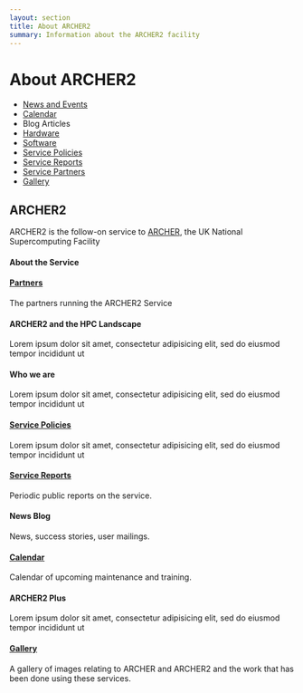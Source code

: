 ```yaml
---
layout: section
title: About ARCHER2 
summary: Information about the ARCHER2 facility
---
```


# About ARCHER2 #


* [News and Events](./news-events/)
* [Calendar](./calendar.html)
* Blog Articles
* [Hardware](./hardware.html)
* [Software](./software/)
* [Service Policies](./policies/)
* [Service Reports](./reports)
* [Service Partners](./partners.html)
* [Gallery](./gallery/)


<!-- Service Start -->
<section id="service">
  <div class="container">
    <div class="row">
      <div class="section-title">
        <h2>ARCHER2</h2>
        <p>ARCHER2 is the follow-on service to <a href="http://archer.ac.uk">ARCHER</a>, the UK National Supercomputing Facility</p>
      </div>
    </div>
    <div class="row ">
      <div class="col-sm-6 col-md-3">
        <div class="service-item">
          <h4>About the Service</h4>
          <p> </p>
        </div>
      </div>
      <div class="col-sm-6 col-md-3">
        <div class="service-item">
          <h4><a href="partners.html">Partners</a></h4>
          <p>The partners running the ARCHER2 Service </p>
        </div>
      </div>
      <div class="col-sm-6 col-md-3">
        <div class="service-item">
          <h4>ARCHER2 and the HPC Landscape</h4>
          <p>Lorem ipsum dolor sit amet, consectetur adipisicing elit, sed do eiusmod tempor incididunt ut </p>
        </div>
      </div>
      <div class="col-sm-6 col-md-3">
        <div class="service-item">
          <h4>Who we are</h4>
          <p>Lorem ipsum dolor sit amet, consectetur adipisicing elit, sed do eiusmod tempor incididunt ut </p>
        </div>
      </div>
      <div class="col-sm-6 col-md-3">
        <div class="service-item">
          <h4><a href="policies/">Service Policies</a></h4>
          <p>Lorem ipsum dolor sit amet, consectetur adipisicing elit, sed do eiusmod tempor incididunt ut </p>
        </div>
      </div>
      <div class="col-sm-6 col-md-3">
        <div class="service-item">
          <h4><a href="reports/">Service Reports</a></h4>
          <p>Periodic public reports on the service. </p>
        </div>
      </div>
      <div class="col-sm-6 col-md-3">
        <div class="service-item">
          <h4>News Blog</h4>
          <p>News, success stories, user mailings. </p>
        </div>
      </div>
      <div class="col-sm-6 col-md-3">
        <div class="service-item">
          <h4><a href="calendar.html">Calendar</a></h4>
          <p>Calendar of upcoming maintenance and training. </p>
        </div>
      </div>
      <div class="col-sm-6 col-md-3">
        <div class="service-item">
          <h4>ARCHER2 Plus</h4>
          <p>Lorem ipsum dolor sit amet, consectetur adipisicing elit, sed do eiusmod tempor incididunt ut </p>
        </div>
      </div>
      <div class="col-sm-6 col-md-3">
        <div class="service-item">
          <h4><a href="gallery/">Gallery</a></h4>
          <p>A gallery of images relating to ARCHER and ARCHER2 and the work that has been done using these services. </p>
        </div>
      </div>
    </div>
  </div>
</section>